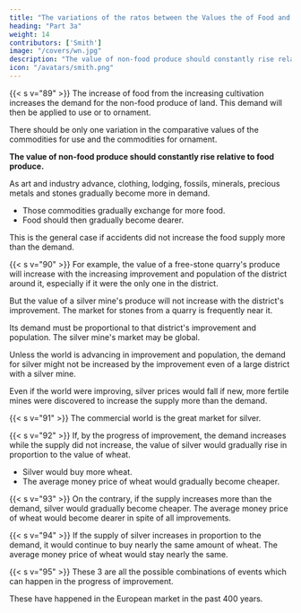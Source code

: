 ```yaml
---
title: "The variations of the ratos between the Values the of Food and Non-Food Rude Produce"
heading: "Part 3a"
weight: 14
contributors: ['Smith']
image: "/covers/wn.jpg"
description: "The value of non-food produce should constantly rise relative to food produce"
icon: "/avatars/smith.png"
---
```




<!-- Of the variations in the Proportion between the respective Values of that sort of Produce which always affords Rent, and of that which sometimes does, and sometimes does not, afford Rent -->

{{< s v="89" >}} The increase of food from the increasing cultivation increases the demand for the non-food produce of land. This demand will then be applied to use or to ornament.

There should be only one variation in the comparative values of the commodities for use and the commodities for ornament.

**The value of non-food produce should constantly rise relative to food produce.**

<!-- The value the produce that sometimes affords and sometimes does not afford rent should constantly rise in proportion to the commodity which always affords rent. -->

As art and industry advance, clothing, lodging, fossils, minerals, precious metals and stones gradually become more in demand.
- Those commodities gradually exchange for more food.
- Food should then gradually become dearer.

This is the general case if accidents did not increase the food supply more than the demand.

{{< s v="90" >}} For example, the value of a free-stone quarry's produce will increase with the increasing improvement and population of the district around it, especially if it were the only one in the district.

But the value of a silver mine's produce will not increase with the district's improvement.
The market for stones from a quarry is frequently near it.

Its demand must be proportional to that district's improvement and population.
The silver mine's market may be global.

Unless the world is advancing in improvement and population, the demand for silver might not be increased by the improvement even of a large district with a silver mine.

Even if the world were improving, silver prices would fall if new, more fertile mines were discovered to increase the supply more than the demand.

{{< s v="91" >}} The commercial world is the great market for silver.

{{< s v="92" >}} If, by the progress of improvement, the demand increases while the supply did not increase, the value of silver would gradually rise in proportion to the value of wheat.
- Silver would buy more wheat.
- The average money price of wheat would gradually become cheaper.

{{< s v="93" >}} On the contrary, if the supply increases more than the demand, silver would gradually become cheaper. The average money price of wheat would become dearer in spite of all improvements.

{{< s v="94" >}} If the supply of silver increases in proportion to the demand, it would continue to buy nearly the same amount of wheat.
The average money price of wheat would stay nearly the same.

{{< s v="95" >}} These 3 are all the possible combinations of events which can happen in the progress of improvement.

These have happened in the European market in the past 400 years.
